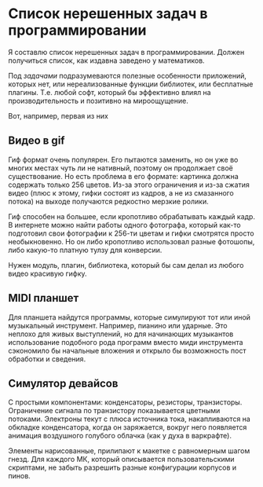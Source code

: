 # Список нерешенных задач в программировании

Я составлю список нерешенных задач в программировании. Должен получиться список, как издавна заведено у математиков.

Под *задачами* подразумеваются полезные особенности приложений, которых нет, или нереализованные функции библиотек, или бесплатные плагины. Т.е. любой софт, который бы эффективно влиял на производительность и позитивно на мироощущение.

Вот, например, первая из них

## Видео в gif

Гиф формат очень популярен. Его пытаются заменить, но он уже во многих местах чуть ли не нативный, поэтому он продолжает своё существование. Но есть проблема в его формате: картинка должна содержать только 256 цветов. Из-за этого ограничения и из-за сжатия видео (плюс к этому, гифки состоят из кадров, а не из смазанного потока) на выходе получаются редкостно мерзкие ролики. 

Гиф способен на большее, если кропотливо обрабатывать каждый кадр. В интернете можно найти работы одного фотографа, который как-то подготовил свои фотографии к 256-ти цветам и гифки смотрятся просто необыкновенно. Но он либо кропотливо использовал разные фотошопы, либо какую-то платную тулзу для конверсии. 

Нужен модуль, плагин, библиотека, который бы сам делал из любого видео красивую гифку.

## MIDI планшет

Для планшета найдутся программы, которые симулируют тот или иной музыкальный инструмент. Например, пианино или ударные. Это неплохо для живых выступлений, но для начинающих музыкантов использование подобного рода программ вместо миди инструмента сэкономило бы начальные вложения и открыло бы возможность пост обработки и сведения.

## Симулятор девайсов

С простыми компонентами: конденсаторы, резисторы, транзисторы. Ограничение сигнала по транзистору показывается цветными потоками. Электроны текут с плюса источника тока, накапливаются на обкладке конденсатора, когда он заряжается, вокруг него появляется анимация воздушного голубого облачка (как у духа в варкрафте).

Элементы нарисованные, прилипают к макетке с равномерным шагом гнезд. Для каждого МК, который описывается пользовательскими скриптами, не забыть разрешить разные конфигурации корпусов и пинов.
